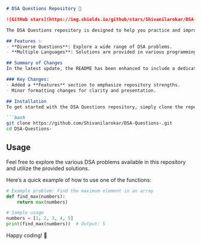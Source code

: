 ```markdown
# DSA Questions Repository 🤖

![GitHub stars](https://img.shields.io/github/stars/Shivanilarokar/DSA-Questions-.svg?style=social) ![GitHub forks](https://img.shields.io/github/forks/Shivanilarokar/DSA-Questions-.svg?style=social)

The DSA Questions repository is designed to help you practice and improve your coding skills through a comprehensive collection of Data Structures and Algorithms (DSA) problems.

## Features ✨
- **Diverse Questions**: Explore a wide range of DSA problems.
- **Multiple Languages**: Solutions are provided in various programming languages.

## Summary of Changes
In the latest update, the README has been enhanced to include a dedicated **Features** section, highlighting the core advantages of the repository. Minor formatting adjustments were also made for improved readability.

### Key Changes:
- Added a **Features** section to emphasize repository strengths.
- Minor formatting changes for clarity and presentation.

## Installation
To get started with the DSA Questions repository, simply clone the repository to your local machine:

```bash
git clone https://github.com/Shivanilarokar/DSA-Questions-.git
cd DSA-Questions-
```

## Usage
Feel free to explore the various DSA problems available in this repository and utilize the provided solutions.

Here’s a quick example of how to use one of the functions:

```python
# Example problem: Find the maximum element in an array
def find_max(numbers):
    return max(numbers)

# Sample usage
numbers = [1, 2, 3, 4, 5]
print(find_max(numbers))  # Output: 5
```

Happy coding! 🚀
```